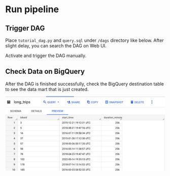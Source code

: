 # Run pipeline

## Trigger DAG 
Place `tutorial_dag.py` and `query.sql` under `/dags` directory like below. 
After slight delay, you can search the DAG on Web UI. 

Activate and trigger the DAG manually. 

## Check Data on BigQuery

After the DAG is finished successfully, check the BigQuery destination table to see the data mart that is just created.

![destination-table](/img/destination-table.png)